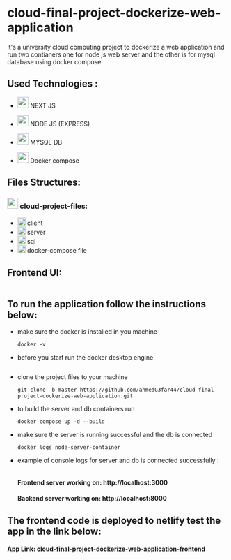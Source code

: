 # cloud-final-project-dockerize-web-application
<p>it's a university cloud computing project to dockerize a web application and run two contianers one for node js web server and the other is for mysql database using docker compose.</p>

## Used Technologies :

- <img src="https://cdn.worldvectorlogo.com/logos/next-js.svg" width="25" height="25"/>   NEXT JS
  
- <img src="https://static-00.iconduck.com/assets.00/node-js-icon-1817x2048-g8tzf91e.png" width="25" height="25"/>   NODE JS (EXPRESS)

- <img src="https://cdn.worldvectorlogo.com/logos/mysql-4.svg" width="25" height="25"/>    MYSQL DB
 
- <img src="https://cdn.worldvectorlogo.com/logos/docker-4.svg" width="25" height="25"/>        Docker compose

  

## Files Structures:
### <img src="https://www.iconpacks.net/icons/4/free-icon-blue-open-folder-11570.png" width="25" height="25"/>  cloud-project-files:
  
  - <img src="https://www.iconpacks.net/icons/4/free-icon-blue-open-folder-11570.png" width="18" height="18"/>  client 
  - <img src="https://www.iconpacks.net/icons/4/free-icon-blue-open-folder-11570.png" width="18" height="18"/>  server 
  - <img src="https://www.iconpacks.net/icons/4/free-icon-blue-open-folder-11570.png" width="18" height="18"/>  sql 
  - <img src="https://cdn.worldvectorlogo.com/logos/docker-4.svg" width="18" height="18"/>  docker-compose file 
    
## Frontend UI:

<img src="https://github.com/ahmedG3far44/cloud-final-project-dockerize-web-application/assets/96004565/4f6ca355-c24d-464e-9318-c2a062fe2c70" alt="" />

## To run the application follow the instructions below:

- make sure the docker is installed in you machine
  ```
  docker -v
  ```
- before you start run the docker desktop engine
  
<img src="https://github.com/ahmedG3far44/cloud-final-project-dockerize-web-application/assets/96004565/9387fcdb-6851-4859-8b5c-231db5febbf9" alt="" />

- clone the project files to your machine

  ```
  git clone -b master https://github.com/ahmedG3far44/cloud-final-project-dockerize-web-application.git
  ```

- to build the server and db containers run

  ```
  docker compose up -d --build
  ```

- make sure the server is running successful and the db is connected

  ```
  docker logs node-server-container
  ```
- example of console logs for server and db is connected successfully :
  
    <img src="https://github.com/ahmedG3far44/cloud-final-project-dockerize-web-application/assets/96004565/b0a1e0fa-9980-4c1f-a3a4-ce0c8e7aaf22" alt="" />

  #### Frontend server working on: http://localhost:3000
  #### Backend server working on: http://localhost:8000

## The frontend code is deployed to netlify test the app in the link below:
#### App Link: [cloud-final-project-dockerize-web-application-frontend](https://662fbdfa93c41f3750af1e46--docker-cloud-app.netlify.app/)
